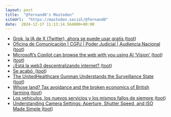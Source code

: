 ```yaml
---
layout: post
title:  "@fernand0's Mastodon"
siteUrl:  "https://mastodon.social/@fernand0"
date:  2024-12-17 11:13:14.564000+00:00
---
```

*  [Grok, la IA de X (Twitter), ahora se puede usar gratis ](https://blog.elhacker.net/2024/12/grok-la-ia-de-x-twitter-ahora-se-puede-usar-gratis-via-web.htm) ([toot](https://mastodon.social/@fernand0/113667866267547918))
*  [Oficina de Comunicación \| CGPJ \| Poder Judicial \| Audiencia Nacional ](https://www.poderjudicial.es/portal/site/cgpj/menuitem.65d2c4456b6ddb628e635fc1dc432ea0/?vgnextchannel=734ff2175f35c210VgnVCM100000cb34e20aRCR) ([toot](https://mastodon.social/@fernand0/113667689047004711))
*  [Microsoft’s Copilot can browse the web with you using AI ‘Vision’ ](https://www.theverge.com/2024/12/5/24313888/microsoft-copilot-vision-testing-website) ([toot](https://mastodon.social/@fernand0/113667409454220307))
*  [ ](https://www.euractiv.com/section/politics/news/portuguese-mayors-urge-spain-to-press-ahead-with-high-speed-rail-works/) ([toot](https://mastodon.social/@fernand0/113666515023270423))
*  [¿Está la web3 descentralizando internet? ](https://www.newtral.es/internet-descentralizada-web3/20220119) ([toot](https://mastodon.social/@fernand0/113665895544500418))
*  [Se acabó  ](https://avecesunafoto.wordpress.com/2024/12/16/se-acabo) ([toot](https://mastodon.social/@fernand0/113663944420876641))
*  [The UnitedHealthcare Gunman Understands the Surveillance State ](https://www.theatlantic.com/ideas/archive/2024/12/unitedhealthcare-ceo-assassination-investigation/680903) ([toot](https://mastodon.social/@fernand0/113663904325320505))
*  [Whose land? Tax avoidance and the broken economics of British farming ](https://yorkshirebylines.co.uk/news/home-affairs/whose-land-tax-avoidance-and-the-broken-economics-of-british-farming) ([toot](https://mastodon.social/@fernand0/113663696097503171))
*  [Los vehículos, los nuevos servicios y los mismos fallos de siempre ](http://fernand0.github.io//ataques-vehiculos-conectados) ([toot](https://mastodon.social/@fernand0/113663528416581991))
*  [Understanding Camera Settings: Aperture, Shutter Speed, and ISO Made Simple ](https://gadgetsinfoworld.wordpress.com/2024/12/09/understanding-camera-settings-aperture-shutter-speed-and-iso-made-simple) ([toot](https://mastodon.social/@fernand0/113663469618659510))
